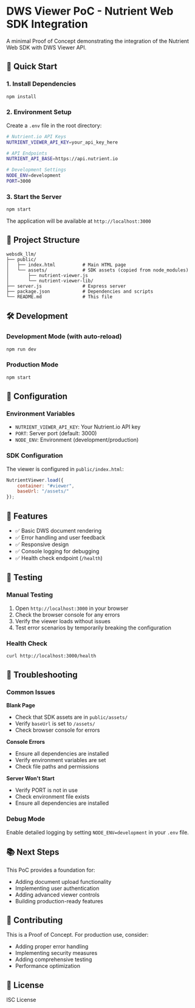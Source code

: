 # DWS Viewer PoC - Nutrient Web SDK Integration

A minimal Proof of Concept demonstrating the integration of the Nutrient Web SDK with DWS Viewer API.

## 🚀 Quick Start

### 1. Install Dependencies
```bash
npm install
```

### 2. Environment Setup
Create a `.env` file in the root directory:
```bash
# Nutrient.io API Keys
NUTRIENT_VIEWER_API_KEY=your_api_key_here

# API Endpoints
NUTRIENT_API_BASE=https://api.nutrient.io

# Development Settings
NODE_ENV=development
PORT=3000
```

### 3. Start the Server
```bash
npm start
```

The application will be available at `http://localhost:3000`

## 📁 Project Structure

```
websdk_llm/
├── public/
│   ├── index.html          # Main HTML page
│   └── assets/             # SDK assets (copied from node_modules)
│       ├── nutrient-viewer.js
│       └── nutrient-viewer-lib/
├── server.js               # Express server
├── package.json            # Dependencies and scripts
└── README.md               # This file
```

## 🛠️ Development

### Development Mode (with auto-reload)
```bash
npm run dev
```

### Production Mode
```bash
npm start
```

## 🔧 Configuration

### Environment Variables
- `NUTRIENT_VIEWER_API_KEY`: Your Nutrient.io API key
- `PORT`: Server port (default: 3000)
- `NODE_ENV`: Environment (development/production)

### SDK Configuration
The viewer is configured in `public/index.html`:
```javascript
NutrientViewer.load({
    container: "#viewer",
    baseUrl: "/assets/"
});
```

## 📱 Features

- ✅ Basic DWS document rendering
- ✅ Error handling and user feedback
- ✅ Responsive design
- ✅ Console logging for debugging
- ✅ Health check endpoint (`/health`)

## 🧪 Testing

### Manual Testing
1. Open `http://localhost:3000` in your browser
2. Check the browser console for any errors
3. Verify the viewer loads without issues
4. Test error scenarios by temporarily breaking the configuration

### Health Check
```bash
curl http://localhost:3000/health
```

## 🐛 Troubleshooting

### Common Issues

**Blank Page**
- Check that SDK assets are in `public/assets/`
- Verify `baseUrl` is set to `/assets/`
- Check browser console for errors

**Console Errors**
- Ensure all dependencies are installed
- Verify environment variables are set
- Check file paths and permissions

**Server Won't Start**
- Verify PORT is not in use
- Check environment file exists
- Ensure all dependencies are installed

### Debug Mode
Enable detailed logging by setting `NODE_ENV=development` in your `.env` file.

## 📚 Next Steps

This PoC provides a foundation for:
- Adding document upload functionality
- Implementing user authentication
- Adding advanced viewer controls
- Building production-ready features

## 🤝 Contributing

This is a Proof of Concept. For production use, consider:
- Adding proper error handling
- Implementing security measures
- Adding comprehensive testing
- Performance optimization

## 📄 License

ISC License
